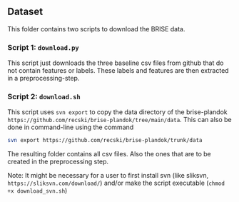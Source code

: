 ## Dataset

This folder contains two scripts to download the BRISE data.

### Script 1: `download.py`

This script just downloads the three baseline csv files from github that do not contain features or labels. These labels and features are then extracted in a preprocessing-step.

### Script 2: `download.sh`


This script uses `svn export` to copy the data directory of the brise-plandok `https://github.com/recski/brise-plandok/tree/main/data`. This can also be done in command-line using the command
```bash
svn export https://github.com/recski/brise-plandok/trunk/data
```

The resulting folder contains all csv files. Also the ones that are to be created in the preprocessing step.

Note: It might be necessary for a user to first install svn (like sliksvn, `https://sliksvn.com/download/`) and/or make the script executable (`chmod +x download_svn.sh`)
